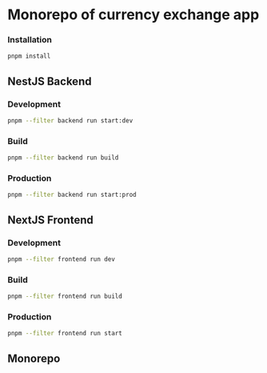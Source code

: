 # Monorepo of currency exchange app

### Installation

```bash
pnpm install
```

## NestJS Backend

### Development

```bash
pnpm --filter backend run start:dev
```

### Build

```bash
pnpm --filter backend run build
```

### Production

```bash
pnpm --filter backend run start:prod
```

## NextJS Frontend

### Development

```bash
pnpm --filter frontend run dev
```

### Build

```bash
pnpm --filter frontend run build
```

### Production

```bash
pnpm --filter frontend run start
```

## Monorepo





